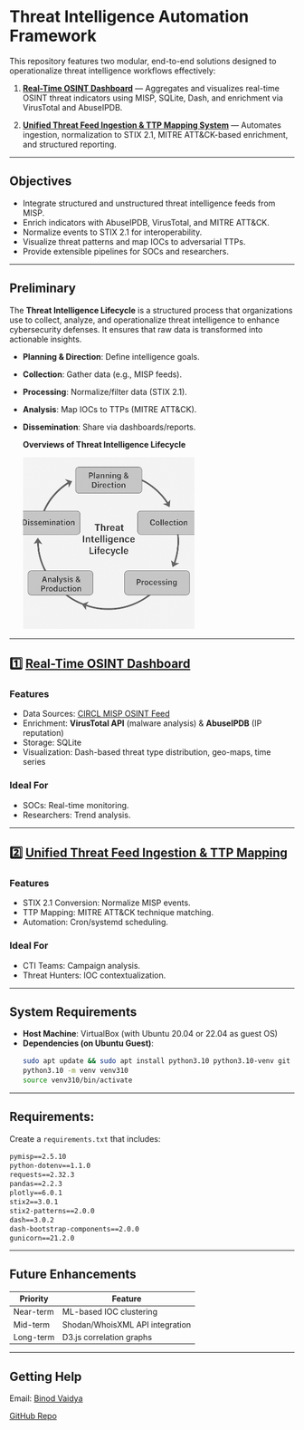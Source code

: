 # Threat Intelligence Automation Framework

This repository features two modular, end-to-end solutions designed to operationalize threat intelligence workflows effectively:

1. **[Real-Time OSINT Dashboard](docs/real-time-threat-dashboard.md)** — Aggregates and visualizes real-time OSINT threat indicators using MISP, SQLite, Dash, and enrichment via VirusTotal and AbuseIPDB.

2. **[Unified Threat Feed Ingestion & TTP Mapping System](docs/unified-threat-feed-ingestion--ttp-mapping.md)** — Automates ingestion, normalization to STIX 2.1, MITRE ATT&CK-based enrichment, and structured reporting.

---

## Objectives

- Integrate structured and unstructured threat intelligence feeds from MISP.
- Enrich indicators with AbuseIPDB, VirusTotal, and MITRE ATT&CK.
- Normalize events to STIX 2.1 for interoperability.
- Visualize threat patterns and map IOCs to adversarial TTPs.
- Provide extensible pipelines for SOCs and researchers.

---
## Preliminary 

The **Threat Intelligence Lifecycle** is a structured process that organizations use to collect, analyze, and operationalize threat intelligence to enhance cybersecurity defenses. It ensures that raw data is transformed into actionable insights.

- **Planning & Direction**: Define intelligence goals.

- **Collection**: Gather data (e.g., MISP feeds).

- **Processing**: Normalize/filter data (STIX 2.1).

- **Analysis**: Map IOCs to TTPs (MITRE ATT&CK).

- **Dissemination**: Share via dashboards/reports.


    **Overviews of Threat Intelligence Lifecycle**                  

    ![ticycle](images/ticycle.png)        

---

## 1️⃣ [Real-Time OSINT Dashboard](docs/real-time-threat-dashboard.md)

### Features
- Data Sources: [CIRCL MISP OSINT Feed](https://www.circl.lu/services/misp-feed-osint/)
- Enrichment: **VirusTotal API** (malware analysis) & **AbuseIPDB** (IP reputation)
- Storage: SQLite
- Visualization: Dash-based threat type distribution, geo-maps, time series

### Ideal For
- SOCs: Real-time monitoring.
- Researchers: Trend analysis.

---

## 2️⃣ [Unified Threat Feed Ingestion & TTP Mapping](docs/unified-threat-feed-ingetion--ttp-mapping.md)

### Features
- STIX 2.1 Conversion: Normalize MISP events.
- TTP Mapping: MITRE ATT&CK technique matching.
- Automation: Cron/systemd scheduling.

### Ideal For
- CTI Teams: Campaign analysis.
- Threat Hunters: IOC contextualization.

---

## System Requirements

- **Host Machine**: VirtualBox (with Ubuntu 20.04 or 22.04 as guest OS)
- **Dependencies (on Ubuntu Guest)**:
  ```bash
  sudo apt update && sudo apt install python3.10 python3.10-venv git docker.io -y
  python3.10 -m venv venv310
  source venv310/bin/activate
  ```

---

## Requirements:

Create a `requirements.txt` that includes:

```
pymisp==2.5.10
python-dotenv==1.1.0
requests==2.32.3
pandas==2.2.3
plotly==6.0.1
stix2==3.0.1
stix2-patterns==2.0.0
dash==3.0.2
dash-bootstrap-components==2.0.0
gunicorn==21.2.0
```

---
## Future Enhancements

| Priority  | Feature                          |
|-----------|----------------------------------|
| Near-term | ML-based IOC clustering          |
| Mid-term  | Shodan/WhoisXML API integration  |
| Long-term | D3.js correlation graphs         |


---

## Getting Help

Email: [Binod Vaidya](mailto:bvaidya@uottawa.ca)

[GitHub Repo](https://www.github.com/bnvaidya20/threat-intelligence-automation-framework)